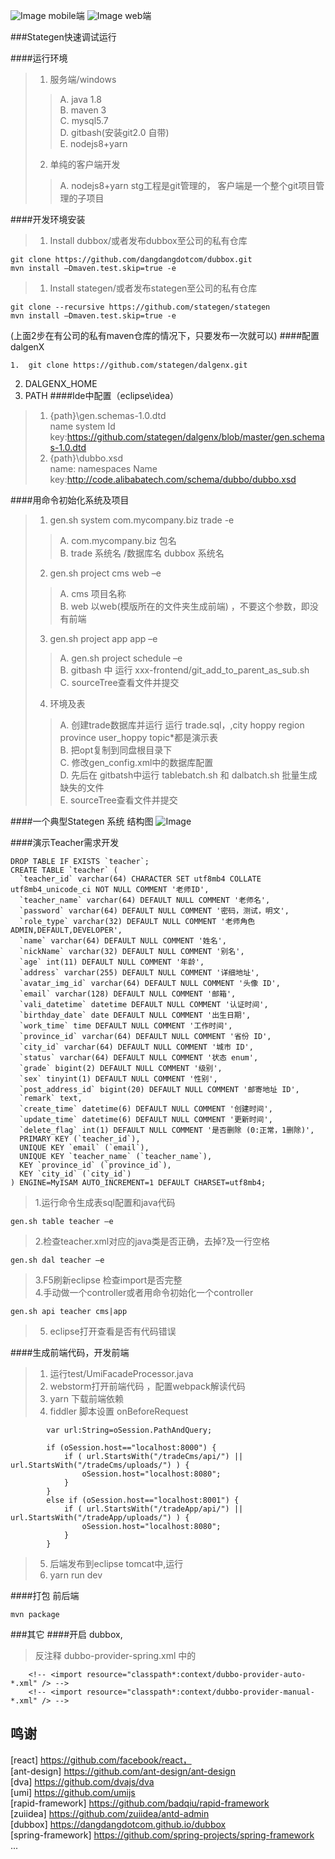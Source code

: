 ![Image](https://github.com/stategen/docs/blob/master/stategenAppSnapshort.png)
mobile端
![Image](https://github.com/stategen/docs/blob/master/stategenWebSnapShort1.png)
web端

###Stategen快速调试运行

####运行环境
>1.	服务端/windows
>>A.	java 1.8  
B.	maven 3  
C.	mysql5.7  
D.	gitbash(安装git2.0 自带)  
E.	nodejs8+yarn  
>2.	单纯的客户端开发  
>>A.	nodejs8+yarn
  stg工程是git管理的， 客户端是一个整个git项目管理的子项目

####开发环境安装
>1.	Install dubbox/或者发布dubbox至公司的私有仓库  
```
git clone https://github.com/dangdangdotcom/dubbox.git
mvn install –Dmaven.test.skip=true -e
```
>1.	Install stategen/或者发布stategen至公司的私有仓库
```
git clone --recursive https://github.com/stategen/stategen
mvn install –Dmaven.test.skip=true -e
```
(上面2步在有公司的私有maven仓库的情况下，只要发布一次就可以)
####配置 dalgenX
```
1.	git clone https://github.com/stategen/dalgenx.git
```
2.	DALGENX_HOME
3.	PATH
####Ide中配置（eclipse\idea）
>1.	{path}\gen.schemas-1.0.dtd  
name system Id  
key:https://github.com/stategen/dalgenx/blob/master/gen.schemas-1.0.dtd
>2.	{path}\dubbo.xsd    
name: namespaces Name   
key:http://code.alibabatech.com/schema/dubbo/dubbo.xsd  


####用命令初始化系统及项目

>1.	gen.sh system com.mycompany.biz trade -e
>>A.	com.mycompany.biz 包名  
>>B.	trade 系统名 /数据库名 dubbox 系统名  
>2.	gen.sh project cms web –e
>>A.	cms 项目名称  
>>B.	web 以web(模版所在的文件夹生成前端) ，不要这个参数，即没有前端  
>3.	gen.sh project app app –e
>>A.	gen.sh project schedule –e  
>>B.	gitbash 中 运行  xxx-frontend/git_add_to_parent_as_sub.sh   
>>C.	sourceTree查看文件并提交  
>4.	环境及表
>>A.	创建trade数据库并运行 运行 trade.sql，,city hoppy region province user_hoppy topic*都是演示表  
>>B.	把opt复制到同盘根目录下  
>>C.	修改gen_config.xml中的数据库配置  
>>D.	先后在 gitbatsh中运行 tablebatch.sh 和 dalbatch.sh 批量生成缺失的文件  
>>E.	sourceTree查看文件并提交  

####一个典型Stategen 系统 结构图
![Image](https://github.com/stategen/docs/blob/master/stg-fm-bbr.png) 


####演示Teacher需求开发
```
DROP TABLE IF EXISTS `teacher`;
CREATE TABLE `teacher` (
  `teacher_id` varchar(64) CHARACTER SET utf8mb4 COLLATE utf8mb4_unicode_ci NOT NULL COMMENT '老师ID',
  `teacher_name` varchar(64) DEFAULT NULL COMMENT '老师名',
  `password` varchar(64) DEFAULT NULL COMMENT '密码，测试，明文',
  `role_type` varchar(32) DEFAULT NULL COMMENT '老师角色 ADMIN,DEFAULT,DEVELOPER',
  `name` varchar(64) DEFAULT NULL COMMENT '姓名',
  `nickName` varchar(32) DEFAULT NULL COMMENT '别名',
  `age` int(11) DEFAULT NULL COMMENT '年龄',
  `address` varchar(255) DEFAULT NULL COMMENT '详细地址',
  `avatar_img_id` varchar(64) DEFAULT NULL COMMENT '头像 ID',
  `email` varchar(128) DEFAULT NULL COMMENT '邮箱',
  `vali_datetime` datetime DEFAULT NULL COMMENT '认证时间',
  `birthday_date` date DEFAULT NULL COMMENT '出生日期',
  `work_time` time DEFAULT NULL COMMENT '工作时间',
  `province_id` varchar(64) DEFAULT NULL COMMENT '省份 ID',
  `city_id` varchar(64) DEFAULT NULL COMMENT '城市 ID',
  `status` varchar(64) DEFAULT NULL COMMENT '状态 enum',
  `grade` bigint(2) DEFAULT NULL COMMENT '级别',
  `sex` tinyint(1) DEFAULT NULL COMMENT '性别',
  `post_address_id` bigint(20) DEFAULT NULL COMMENT '邮寄地址 ID',
  `remark` text,
  `create_time` datetime(6) DEFAULT NULL COMMENT '创建时间',
  `update_time` datetime(6) DEFAULT NULL COMMENT '更新时间',
  `delete_flag` int(1) DEFAULT NULL COMMENT '是否删除 (0:正常，1删除)',
  PRIMARY KEY (`teacher_id`),
  UNIQUE KEY `email` (`email`),
  UNIQUE KEY `teacher_name` (`teacher_name`),
  KEY `province_id` (`province_id`),
  KEY `city_id` (`city_id`)
) ENGINE=MyISAM AUTO_INCREMENT=1 DEFAULT CHARSET=utf8mb4;

```
>1.运行命令生成表sql配置和java代码
```
gen.sh table teacher –e
```
>2.检查teacher.xml对应的java类是否正确，去掉?及一行空格
```
gen.sh dal teacher –e
```
>3.F5刷新eclipse 检查import是否完整  
>4.手动做一个controller或者用命令初始化一个controller
```
gen.sh api teacher cms|app
```
>5.	eclipse打开查看是否有代码错误


####生成前端代码，开发前端
>1.	运行test/UmiFacadeProcessor.java   
>2.	webstorm打开前端代码 ，配置webpack解读代码  
>3.	yarn 下载前端依赖  
>4.	fiddler 脚本设置 onBeforeRequest  
```
        var url:String=oSession.PathAndQuery;
  
        if (oSession.host=="localhost:8000") {         
            if ( url.StartsWith("/tradeCms/api/") || url.StartsWith("/tradeCms/uploads/") ) {
                oSession.host="localhost:8080";
            }            
        } 
        else if (oSession.host=="localhost:8001") {
            if ( url.StartsWith("/tradeApp/api/") || url.StartsWith("/tradeApp/uploads/") ) {
                oSession.host="localhost:8080";
            }            
        }
```        

>5.	后端发布到eclipse tomcat中,运行  
>6.	yarn run dev  


####打包 前后端
```
mvn package 
```

###其它
####开启 dubbox, 
>反注释 dubbo-provider-spring.xml 中的
```
    <!-- <import resource="classpath*:context/dubbo-provider-auto-*.xml" /> -->
    <!-- <import resource="classpath*:context/dubbo-provider-manual-*.xml" /> -->
```    


          
  ## 鸣谢
   [react] https://github.com/facebook/react，   
   [ant-design] https://github.com/ant-design/ant-design   
   [dva] https://github.com/dvajs/dva   
   [umi] https://github.com/umijs   
   [rapid-framework] https://github.com/badqiu/rapid-framework    
   [zuiidea] https://github.com/zuiidea/antd-admin   
   [dubbox] https://dangdangdotcom.github.io/dubbox   
   [spring-framework] https://github.com/spring-projects/spring-framework   
   ...
